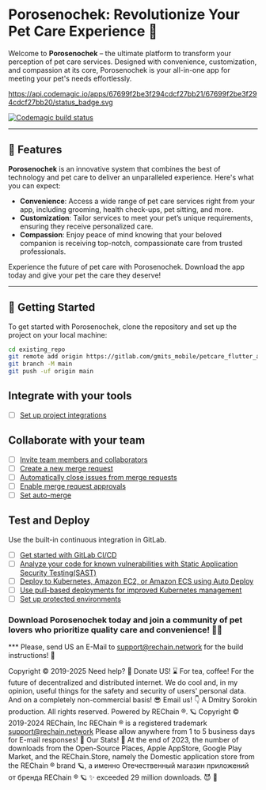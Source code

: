 # Porosenochek: Revolutionize Your Pet Care Experience 🐾

Welcome to **Porosenochek** – the ultimate platform to transform your perception of pet care services. Designed with convenience, customization, and compassion at its core, Porosenochek is your all-in-one app for meeting your pet's needs effortlessly.

https://api.codemagic.io/apps/67699f2be3f294cdcf27bb21/67699f2be3f294cdcf27bb20/status_badge.svg

[![Codemagic build status](https://api.codemagic.io/apps/67699f2be3f294cdcf27bb21/67699f2be3f294cdcf27bb20/status_badge.svg)](https://codemagic.io/app/67699f2be3f294cdcf27bb21/67699f2be3f294cdcf27bb20/latest_build)

---

## 🌟 Features

**Porosenochek** is an innovative system that combines the best of technology and pet care to deliver an unparalleled experience. Here's what you can expect:

- **Convenience**: Access a wide range of pet care services right from your app, including grooming, health check-ups, pet sitting, and more.
- **Customization**: Tailor services to meet your pet’s unique requirements, ensuring they receive personalized care.
- **Compassion**: Enjoy peace of mind knowing that your beloved companion is receiving top-notch, compassionate care from trusted professionals.

Experience the future of pet care with Porosenochek. Download the app today and give your pet the care they deserve!

---

## 🚀 Getting Started

To get started with Porosenochek, clone the repository and set up the project on your local machine:

```bash
cd existing_repo
git remote add origin https://gitlab.com/gmits_mobile/petcare_flutter_app.git
git branch -M main
git push -uf origin main

```

## Integrate with your tools

- [ ] [Set up project integrations](https://gitlab.com/gmits_mobile/petcare_flutter_app/-/settings/integrations)

## Collaborate with your team

- [ ] [Invite team members and collaborators](https://docs.gitlab.com/ee/user/project/members/)
- [ ] [Create a new merge request](https://docs.gitlab.com/ee/user/project/merge_requests/creating_merge_requests.html)
- [ ] [Automatically close issues from merge requests](https://docs.gitlab.com/ee/user/project/issues/managing_issues.html#closing-issues-automatically)
- [ ] [Enable merge request approvals](https://docs.gitlab.com/ee/user/project/merge_requests/approvals/)
- [ ] [Set auto-merge](https://docs.gitlab.com/ee/user/project/merge_requests/merge_when_pipeline_succeeds.html)

## Test and Deploy

Use the built-in continuous integration in GitLab.

- [ ] [Get started with GitLab CI/CD](https://docs.gitlab.com/ee/ci/quick_start/index.html)
- [ ] [Analyze your code for known vulnerabilities with Static Application Security Testing(SAST)](https://docs.gitlab.com/ee/user/application_security/sast/)
- [ ] [Deploy to Kubernetes, Amazon EC2, or Amazon ECS using Auto Deploy](https://docs.gitlab.com/ee/topics/autodevops/requirements.html)
- [ ] [Use pull-based deployments for improved Kubernetes management](https://docs.gitlab.com/ee/user/clusters/agent/)
- [ ] [Set up protected environments](https://docs.gitlab.com/ee/ci/environments/protected_environments.html)

### Download Porosenochek today and join a community of pet lovers who prioritize quality care and convenience! 🐶🐱

*** Please, send US an E-Mail to support@rechain.network for the build instructions! 👻

Copyright © 2019-2025 Need help? 🤔 Donate US! ⌛️ For tea, coffee! For the future of decentralized and distributed internet. We do cool and, in my opinion, useful things for the safety and security of users' personal data. And on a completely non-commercial basis! 😎 Email us! 👇 A Dmitry Sorokin production. All rights reserved. Powered by REChain ®️. 🪐 Copyright © 2019-2024 REChain, Inc REChain ® is a registered trademark support@rechain.network Please allow anywhere from 1 to 5 business days for E-mail responses! 💌 Our Stats! 👀 At the end of 2023, the number of downloads from the Open-Source Places, Apple AppStore, Google Play Market, and the REChain.Store, namely the Domestic application store from the REChain ®️ brand 🪐, а именно Отечественный магазин приложений от бренда REChain ®️ 🪐 ✨ exceeded 29 million downloads. 😈 👀
